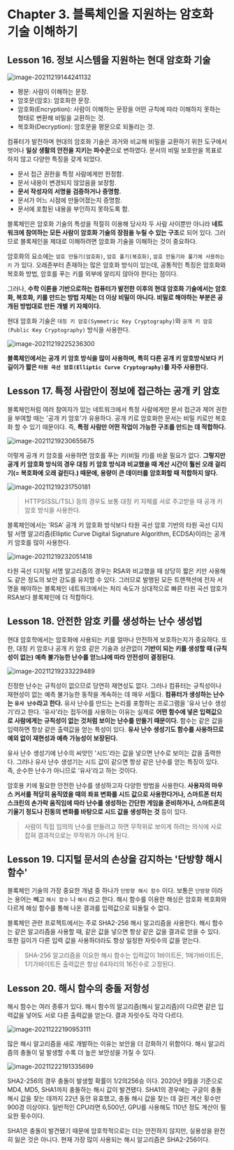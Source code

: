 # Chapter 3. 블록체인을 지원하는 암호화 기술 이해하기

## Lesson 16. 정보 시스템을 지원하는 현대 암호화 기술

![image-20211219144241132](images/image-20211219144241132.png)

- 평문: 사람이 이해하는 문장.
- 암호문(암호): 암호화한 문장.
- 암호화(Encryption): 사람이 이해하는 문장을 어떤 규칙에 따라 이해하지 못하는 형태로 변환해 비밀을 교환하는 것.
- 복호화(Decryption): 암호문을 평문으로 되돌리는 것.



컴퓨터가 발전하며 현대의 암호화 기술은 과거와 비교해 비밀을 교환하기 위한 도구에서 벗어나 **일상 생활의 안전을 지키는 파수꾼**으로 변하였다. 문서의 비밀 보호만을 목표로하지 않고 다양한 특징을 갖게 되었다.

- 문서 접근 권한을 특정 사람에게만 한정함.
- 문서 내용이 변경되지 않았음을 보장함.
- **문서 작성자의 서명을 검증하거나 증명함.**
- 문서가 어느 시점에 만들어졌는지 증명함.
- 문서에 포함된 내용을 부인하지 못하도록 함.

블록체인은 암호화 기술의 특성을 적절히 이용해 당사자 두 사람 사이뿐만 아니라 **네트워크에 참여하는 모든 사람이 암호화 기술의 장점을 누릴 수 있는 구조**로 되어 있다. 그러므로 블록체인을 제대로 이해하려면 암호화 기술을 이해하는 것이 중요하다.



암호화의 요소에는 `암호 만들기(암호화)`, `암호 풀기(복호화)`, `암호 만들기와 풀기에 사용하는 키` 가 있다. 오래존부터 존재하는 많은 암호화 방식이 있는데, 공통적인 특징은 암호화와 복호화 방법, 암호를 푸는 키를 외부에 알리지 않아야 한다는 점이다.

그러나, **수학 이론을 기반으로하는 컴퓨터가 발전한 이후의 현대 암호화 기술에서는 암호화, 복호화, 키를 만드는 방법 자체는 더 이상 비밀이 아니다. 비밀로 해야하는 부분은 공개된 방법대로 만든 개별 키 자체이다.**

현대 암호화 기술은 `대칭 키 암호(Symmetric Key Cryptography)`와 `공개 키 암호(Public Key Cryptography)` 방식을 사용한다.

![image-20211219225236300](images/image-20211219225236300.png)

**블록체인에서는 공개 키 암호 방식을 많이 사용하며, 특히 다른 공개 키 암호방식보다 키 길이가 짧은 `타원 곡선 암호(Elliptic Curve Cryptography)`를 자주 사용한다.**



## Lesson 17. 특정 사람만이 정보에 접근하는 공개 키 암호

블록체인처럼 여러 참여자가 있는 네트워크에서 특정 사람에게만 문서 접근과 제어 권한을 부여할 때는 '공개 키 암호'가 유용하다. 공개 키로 암호화한 문서는 비밀 키로만 복호화 할 수 있기 때문이다. 즉, **특정 사람만 어떤 작업이 가능한 구조를 만드는 데 적합하다.**

![image-20211219230655675](images/image-20211219230655675.png)

이렇게 공개 키 암호를 사용하면 암호를 푸는 키(비밀 키)를 바꿀 필요가 없다. **그렇지만 공개 키 암호화 방식의 경우 대칭 키 암호 방식과 비교했을 때 계산 시간이 훨씬 오래 걸리기(= 복호화에 오래 걸린다.) 때문에, 용량이 큰 데이터를 암호화할 때 적합하지 않다.**

![image-20211219231750181](images/image-20211219231750181.png)

> HTTPS(SSL/TSL) 등의 경우도 보통 대칭 키 자체를 서로 주고받을 때 공개 키 암호 방식을 사용한다.



블록체인에서는 'RSA' 공개 키 암호화 방식보다 타원 곡선 암호 기반의 타원 곡선 디지털 서명 알고리즘(Elliptic Curve Digital Signature Algorithm, ECDSA)이라는 공개 키 암호를 많이 사용한다.

![image-20211219232051418](images/image-20211219232051418.png)

타원 곡선 디지털 서명 알고리즘의 경우는 RSA와 비교했을 때 상당히 짧은 키만 사용해도 같은 정도의 보안 강도를 유지할 수 있다. 그러므로 발행된 모든 트랜잭션에 전자 서명을 해야하는 블록체인 네트워크에서는 처리 속도가 상대적으로 빠른 타원 곡선 암호가 RSA보다 블록체인에 더 적합하다.



## Lesson 18. 안전한 암호 키를 생성하는 난수 생성법

현대 암호학에서는 암호화에 사용되는 키를 얼마나 안전하게 보호하는지가 중요하다. 또한, 대칭 키 암호나 공개 키 암호 같은 기술과 상관없이 **기반이 되는 키를 생성할 때 (규칙성이 없는) 예측 불가능한 난수를 얻느냐에 따라 안전성이 결정된다.**

![image-20211219233229489](images/image-20211219233229489.png)

진정한 난수는 규칙성이 없으므로 당연히 재연성도 없다. 그러나 컴퓨터는 규칙성이나 재현성이 없는 예측 불가능한 동작을 계속하는 데 매우 서툴다. **컴퓨터가 생성하는 난수는 `유사 난수`라고 한다.** 유사 난수를 만드는 논리를 포함하는 프로그램을 '유사 난수 생성기'라고 한다. '유사'라는 접두어를 사용하는 이유는 실제로 **어떤 함수에 넣은 입력값으로 사람에게는 규칙성이 없는 것처럼 보이는 난수를 만들기 때문이다.** 함수는 같은 값을 입력하면 항상 같은 출력값을 얻는 특성이 있다. **유사 난수 생성기도 함수를 사용하므로 예외 없이 재현성과 예측 가능성이 보장된다.**

유사 난수 생성기에 난수의 씨앗인 '시드'라는 값을 넣으면 난수로 보이는 값을 출력한다. 그러나 유사 난수 생성기는 시드 값이 같으면 항상 같은 난수를 얻는 특징이 있다. 즉, 순수한 난수가 아니므로 '유사'라고 하는 것이다.



암호용 키에 필요한 안전한 난수를 생성하고자 다양한 방법을 사용한다. **사용자의 마우스 커서를 적당히 움직였을 때의 좌표 변화를 시드 값으로 사용한다거나, 스마트폰 터치스크린의 손가락 움직임에 따라 난수를 생성하는 간단한 게임을 준비하거나, 스마트폰의 기울기 정도나 진동의 변화를 바탕으로 시드 값을 생성하는 것** 등이 있다.

> 사람이 직접 임의의 난수를 만들려고 하면 무작위로 보이게 하려는 의식에 사로잡혀 결과적으로는 무작위가 아니게 된다.



## Lesson 19. 디지털 문서의 손상을 감지하는 '단방향 해시 함수'

블록체인 기술의 가장 중요한 개념 중 하나가 `단방향 해시 함수` 이다. 보통은 `단방향` 이라는 용어는 빼고 `해시 함수` 나 `해시` 라고 한다. 해시 함수를 이용한 해싱은 암호화 복호화와 다르게 해싱 함수를 통해 나온 결과를 입력값으로 되돌릴 수 없다.

블록체인 관련 프로젝트에서는 주로 SHA2-256 해시 알고리즘을 사용한다. 해시 함수는 같은 알고리즘을 사용할 때, 같은 값을 넣으면 항상 같은 값을 결과로 얻을 수 있다. 또한 길이가 다른 입력 값을 사용하더라도 항상 일정한 자릿수의 값을 얻는다.

> SHA-256 알고리즘을 이요한 해시 함수는 입력값이 1바이트든, 1메가바이트든, 1기가바이트든 출력값은 항상 64자리의 16진수로 고정된다.



## Lesson 20. 해시 함수의 충돌 저항성

해시 함수는 여러 종류가 있다. 해시 함수의 알고리즘(해시 알고리즘)이 다르면 같은 입력값을 넣어도 서로 다른 출력값을 얻는다. 결과 자릿수도 각각 다르다.

![image-20211222190953111](./images/image-20211222190953111.png)



많은 해시 알고리즘을 새로 개발하는 이유는 보안을 더 강화하기 위함이다. 해시 알고리즘의 충돌이 덜 발생할 수록 더 높은 보안성을 가질 수 있다.

![image-20211222191335699](images/image-20211222191335699.png)

SHA2-256의 경우 충돌이 발생할 확률이 1/2의256승 이다. 2020년 9월을 기준으로 MD4, MD5, SHA1까지 충돌하는 해시 값이 발견됐다. SHA1의 경우에는 구글이 충돌 해시 값을 찾는 데까지 22년 동안 유효했고, 충돌 해시 값을 찾는 데 걸린 계산 횟수만 900경 이상이다. 일반적인 CPU라면 6,500년, GPU를 사용해도 110년 정도 계산이 필요한 횟수이다.

SHA1은 충돌이 발견됐기 때문에 암호학적으로는 더는 안전하지 않지만, 실용성을 완전히 잃은 것은 아니다. 현재 가장 많이 사용되는 해시 알고리즘은 SHA2-256이다.











